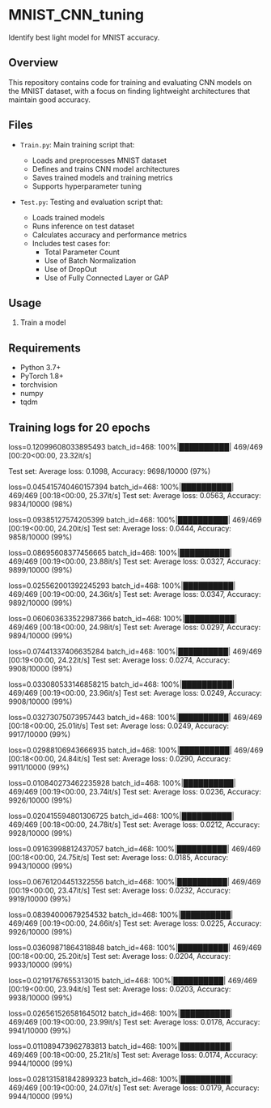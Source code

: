 # MNIST_CNN_tuning
Identify best light model for MNIST accuracy.


## Overview
This repository contains code for training and evaluating CNN models on the MNIST dataset, with a focus on finding lightweight architectures that maintain good accuracy.

## Files
- `Train.py`: Main training script that:
  - Loads and preprocesses MNIST dataset
  - Defines and trains CNN model architectures
  - Saves trained models and training metrics
  - Supports hyperparameter tuning

- `Test.py`: Testing and evaluation script that:
  - Loads trained models
  - Runs inference on test dataset
  - Calculates accuracy and performance metrics
  - Includes test cases for:
    - Total Parameter Count
    - Use of Batch Normalization 
    - Use of DropOut
    - Use of Fully Connected Layer or GAP
   



## Usage
1. Train a model

## Requirements
- Python 3.7+
- PyTorch 1.8+
- torchvision
- numpy
- tqdm

## Training logs for 20 epochs

loss=0.12099608033895493 batch_id=468: 100%|██████████| 469/469 [00:20<00:00, 23.32it/s]

Test set: Average loss: 0.1098, Accuracy: 9698/10000 (97%)

loss=0.045415740460157394 batch_id=468: 100%|██████████| 469/469 [00:18<00:00, 25.37it/s]
Test set: Average loss: 0.0563, Accuracy: 9834/10000 (98%)

loss=0.09385127574205399 batch_id=468: 100%|██████████| 469/469 [00:19<00:00, 24.20it/s]
Test set: Average loss: 0.0444, Accuracy: 9858/10000 (99%)

loss=0.08695608377456665 batch_id=468: 100%|██████████| 469/469 [00:19<00:00, 23.88it/s]
Test set: Average loss: 0.0327, Accuracy: 9899/10000 (99%)

loss=0.025562001392245293 batch_id=468: 100%|██████████| 469/469 [00:19<00:00, 24.36it/s]
Test set: Average loss: 0.0347, Accuracy: 9892/10000 (99%)

loss=0.060603633522987366 batch_id=468: 100%|██████████| 469/469 [00:18<00:00, 24.98it/s]
Test set: Average loss: 0.0297, Accuracy: 9894/10000 (99%)

loss=0.07441337406635284 batch_id=468: 100%|██████████| 469/469 [00:19<00:00, 24.22it/s]
Test set: Average loss: 0.0274, Accuracy: 9908/10000 (99%)

loss=0.033080533146858215 batch_id=468: 100%|██████████| 469/469 [00:19<00:00, 23.96it/s]
Test set: Average loss: 0.0249, Accuracy: 9908/10000 (99%)

loss=0.03273075073957443 batch_id=468: 100%|██████████| 469/469 [00:18<00:00, 25.01it/s]
Test set: Average loss: 0.0249, Accuracy: 9917/10000 (99%)

loss=0.02988106943666935 batch_id=468: 100%|██████████| 469/469 [00:18<00:00, 24.84it/s]
Test set: Average loss: 0.0290, Accuracy: 9911/10000 (99%)

loss=0.010840273462235928 batch_id=468: 100%|██████████| 469/469 [00:19<00:00, 23.74it/s]
Test set: Average loss: 0.0236, Accuracy: 9926/10000 (99%)

loss=0.020415594801306725 batch_id=468: 100%|██████████| 469/469 [00:18<00:00, 24.78it/s]
Test set: Average loss: 0.0212, Accuracy: 9928/10000 (99%)

loss=0.09163998812437057 batch_id=468: 100%|██████████| 469/469 [00:18<00:00, 24.75it/s]
Test set: Average loss: 0.0185, Accuracy: 9943/10000 (99%)

loss=0.06761204451322556 batch_id=468: 100%|██████████| 469/469 [00:19<00:00, 23.47it/s]
Test set: Average loss: 0.0232, Accuracy: 9919/10000 (99%)

loss=0.08394000679254532 batch_id=468: 100%|██████████| 469/469 [00:19<00:00, 24.66it/s]
Test set: Average loss: 0.0225, Accuracy: 9926/10000 (99%)

loss=0.03609871864318848 batch_id=468: 100%|██████████| 469/469 [00:18<00:00, 25.20it/s]
Test set: Average loss: 0.0204, Accuracy: 9933/10000 (99%)

loss=0.02191767655313015 batch_id=468: 100%|██████████| 469/469 [00:19<00:00, 23.94it/s]
Test set: Average loss: 0.0203, Accuracy: 9938/10000 (99%)

loss=0.026561526581645012 batch_id=468: 100%|██████████| 469/469 [00:19<00:00, 23.99it/s]
Test set: Average loss: 0.0178, Accuracy: 9941/10000 (99%)

loss=0.011089473962783813 batch_id=468: 100%|██████████| 469/469 [00:18<00:00, 25.21it/s]
Test set: Average loss: 0.0174, Accuracy: 9944/10000 (99%)

loss=0.028131581842899323 batch_id=468: 100%|██████████| 469/469 [00:19<00:00, 24.07it/s]
Test set: Average loss: 0.0179, Accuracy: 9944/10000 (99%)
